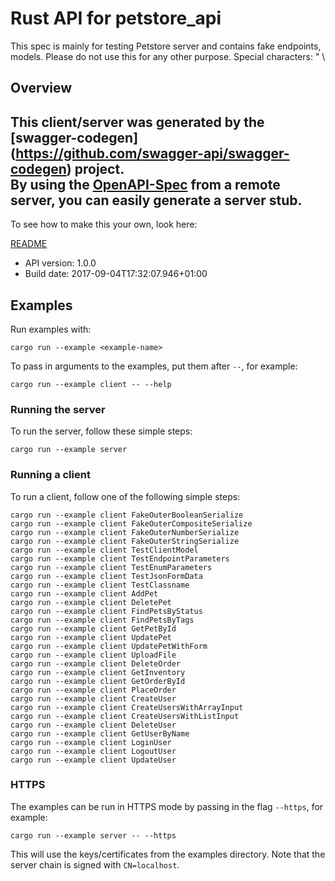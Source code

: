 # Rust API for petstore_api

This spec is mainly for testing Petstore server and contains fake endpoints, models. Please do not use this for any other purpose. Special characters: \" \\

## Overview
This client/server was generated by the [swagger-codegen]
(https://github.com/swagger-api/swagger-codegen) project.  
By using the [OpenAPI-Spec](https://github.com/OAI/OpenAPI-Specification) from a remote server, you can easily generate a server stub.  
-

To see how to make this your own, look here:

[README](https://github.com/swagger-api/swagger-codegen/blob/master/README.md)

- API version: 1.0.0
- Build date: 2017-09-04T17:32:07.946+01:00

## Examples

Run examples with:

```
cargo run --example <example-name>
```

To pass in arguments to the examples, put them after `--`, for example:

```
cargo run --example client -- --help
```

### Running the server
To run the server, follow these simple steps:

```
cargo run --example server
```

### Running a client
To run a client, follow one of the following simple steps:

```
cargo run --example client FakeOuterBooleanSerialize
cargo run --example client FakeOuterCompositeSerialize
cargo run --example client FakeOuterNumberSerialize
cargo run --example client FakeOuterStringSerialize
cargo run --example client TestClientModel
cargo run --example client TestEndpointParameters
cargo run --example client TestEnumParameters
cargo run --example client TestJsonFormData
cargo run --example client TestClassname
cargo run --example client AddPet
cargo run --example client DeletePet
cargo run --example client FindPetsByStatus
cargo run --example client FindPetsByTags
cargo run --example client GetPetById
cargo run --example client UpdatePet
cargo run --example client UpdatePetWithForm
cargo run --example client UploadFile
cargo run --example client DeleteOrder
cargo run --example client GetInventory
cargo run --example client GetOrderById
cargo run --example client PlaceOrder
cargo run --example client CreateUser
cargo run --example client CreateUsersWithArrayInput
cargo run --example client CreateUsersWithListInput
cargo run --example client DeleteUser
cargo run --example client GetUserByName
cargo run --example client LoginUser
cargo run --example client LogoutUser
cargo run --example client UpdateUser
```

### HTTPS
The examples can be run in HTTPS mode by passing in the flag `--https`, for example:

```
cargo run --example server -- --https
```

This will use the keys/certificates from the examples directory. Note that the server chain is signed with
`CN=localhost`.
